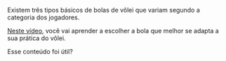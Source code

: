 Existem três tipos básicos de bolas de vôlei que variam segundo a categoria dos jogadores.

[Neste vídeo](https://www.youtube.com/watch?v=0sF48d7K_1I), você vai aprender a escolher a bola que melhor se adapta a sua prática do vôlei.

Esse conteúdo foi útil?